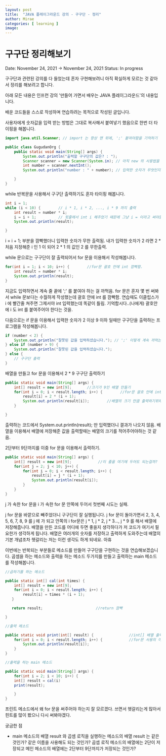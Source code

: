 ```yaml
---
layout: post
title:  "JAVA 플레이그라운드 강의 - 구구단 - 정리"
author: Mirae
categories: [ learning ]
image: 
---
```


# 구구단 정리해보기

Date: November 24, 2021 → November 24, 2021
Status: In progress

구구단과 관련된 강의를 다 들었는데 혼자 구현해보려니 아직 확실하게 모르는 것 같아서 정리를 해보려고 합니다.

아래 모든 내용은 인프런 강의 '만들어 가면서 배우는 JAVA 플레이그라운드'의 내용입니다.

배운 코드들을 스스로 작성하며 연습하려는 목적으로 작성된 글입니다.

사용자에게 숫자값을 입력 받는 방법은 그대로 복사해서 붙여넣기 했음으로 한번 더 타이핑을 해봅니다.

```java
import java.util.Scanner; // import 는 항상 맨 위에, ';' 붙여야함을 기억하기

public class GugudanOrg {
    public static void main(String[] args) {
        System.out.println("출력할 구구단의 값은? : ");
        Scanner scanner = new Scanner(System.in); // 아직 new 의 사용법을 잘 모르겠음 (인스턴스 관련된 것 아닌가?)
        int number = scanner.nextInt();
        System.out.println("number : " + number); // 입력한 숫자가 무엇인지 number : ? 의 형태로 보여줌

    }
}
```

while 반복문을 사용해서 구구단 출력하기도 혼자 타이핑 해봅니다.

```java
int i = 1;
while (i < 10) {        // i * 1, i * 2, ..., i * 9 까지 출력
    int result = number * i;
    i = i + 1;          // 윗줄에서 int i 해주었기 때문에 그냥 i = 이라고 써야함. 이 부분을 깜빡하게 되면 무한으로 출력됨.
    System.out.println(result);

}
```

i = i  + 1; 부분을 깜빡했더니 입력한 숫자가 무한 출력됨. 내가 입력한 숫자가 2 라면 2 * 처음 지정해준 i 인 1 이 되어 2 * 1 의 값인 2 를 무한출력.

while 문으로는 구구단이 잘 출력되어서 for 문을 이용해서 작성해봅니다.

```java
for(int i = 1; i < 10; i++) {        //for문 괄호 안에 int 깜빡함.
    int result = number * i;
    System.out.println(result);
}
```

지금도 입력하면서 계속 줄 끝에 ';' 를 붙여야 하는 걸 까먹음. for 문은 혼자 몇 번 써봐서 while 문보다는 수월하게 작성했는데 괄호 안에 int 를 깜빡함. 연습때도 이클립스가 i 에 빨간줄 쳐주면 그제서야 int 입력했는데 똑같이 틀림. 기억합시다..(나에게) 괄호안에 i 도 int 를 붙여주어야 한다는 것을.

다음으로는 if 문을 이용해서 입력한 숫자가 2 이상 9 이하 일때만 구구단을 출력하는 프로그램을 작성해봅니다.

```java
if (number < 2) {
    System.out.println("잘못된 값을 입력하셨습니다."); // ';' 이렇게 계속 까먹는다고?
} else if (number > 9) {
    System.out.println("잘못된 값을 입력하셨습니다.");
} else {
    // 구구단 출력
}
```

배열을 만들고 for 문을 이용해서 2 * 9 구구단 출력하기

```java
public static void main(String[] args) {
    int[] result = new int[9];       //크기가 9인 배열 만들기
    for(int i = 0; i < result.length; i++) {        //for문 괄호 안에 int 또 안씀. 에휴
        result[i] = 2 * (i + 1);
        System.out.println(result[i]);        //배열의 크기 만큼 출력하기위해 [i]를 써줌.
    }

}
```

출력하는 코드에서 System.out.println(result); 만 입력했더니 결과가 나오지 않음. 배열을 이용해서 배열에 저장해준 값을 출력할때는 배열의 크기를 적어주어야하는 것 같음.

2단부터 9단까지를 이중 for 문을 이용해서 출력하기.

```java
public static void main(String[] args) {
    int[] result = new int[9];            //이 줄을 여기에 두어도 되는걸까?
    for(int j = 2; j < 10; j++) {
        for(int i = 0; i < result.length; i++) {
            result[i] = j * (i + 1);
            System.out.println(result[i]);
        }
    }
}
```

j 가 속한 for 문을 i 가 속한 for 문 안쪽에 두어서 첫번째 시도는 실패.

j for 문을 바깥으로 빼주었더니 구구단이 잘 실행됩니다. j for 문이 돌아가면서 2, 3, 4, 5, 6, 7, 8, 9 를 j 에 가 되고 안쪽의 i for문은 j * 1, j * 2, j * 3..., j * 9 를 해서 배열에 저장해줍니다. 배열을 만든 코드를 어디에 두면 좋을지 생각하다가 저 코드가 여기서 필요한가 생각하게 됩니다. 배열은 여러개의 숫자를 저장하고 출력하게 도와주는데 배열의 기본 개념조차 헷갈리는 저는 이런 생각도 하게 되네요. 아휴

이번에는 반복되는 부분들로 메소드를 만들어 구구단을 구현하는 것을 연습해보겠습니다. 곱셈을 하는 메소드와 출력을 하는 메소드 두가지를 만들고 출력하는 main 메소드를 작성해봅니다.

```java
//곱하기를 하는 메소드

public static int[] cal(int times) {
    int[] result = new int[9];
    for(int i = 0; i < result.length; i++) {
        result[i] = times * (i + 1);
   }

   return result;                        //return 깜빡

}

//출력 메소드

public static void print(int[] result) {                //int[] 배열 출력
    for(int i = 0; i < result.length; i++) {            //for문 사용의 이유 생각해보기
        System.out.println(result[i]);
    }
}

//출력을 하는 main 메소드

public static void main(String[] args) {
    for(int i = 2; i < 10; i++) {
    int[] result = cal(i)
    print(result);

    }
}
```

프린트 메소드에서 왜 for 문을 써주어야 하는지 잘 모르겠다. 쓰면서 헷갈리는게 많아서 힌트를 많이 봤으니 다시 써봐야겠다.

궁금한 점

- main 메소드의 배열 result 와 곱셈 로직을 실행하는 메소드의 배열 result 는 같은것인가? 같은 이름을 사용해도 되는 것인가? 곱셉 로직 메소드의 배열에는 2단이 저장되고 메인 메소드의 배열에는 2단부터 9단까지가 저장되는 것인가?
